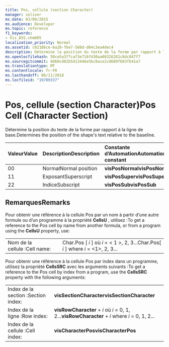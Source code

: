```yaml
---
title: Pos, cellule (section Character)
manager: soliver
ms.date: 03/09/2015
ms.audience: Developer
ms.topic: reference
f1_keywords:
- Vis_DSS.chm805
localization_priority: Normal
ms.assetid: c02186ce-6a20-fbe7-588d-d64c3ea4dec4
description: Détermine la position du texte de la forme par rapport à la ligne de base.
ms.openlocfilehash: 50ce5a3f7caf3e716f430aa08326281c8dc847f7
ms.sourcegitcommit: 9d60cd82b5413446e5bc8ace2cd689f683fb41a7
ms.translationtype: MT
ms.contentlocale: fr-FR
ms.lasthandoff: 06/11/2018
ms.locfileid: "19789337"
---
```

# <a name="pos-cell-character-section"></a><span data-ttu-id="cc930-103">Pos, cellule (section Character)</span><span class="sxs-lookup"><span data-stu-id="cc930-103">Pos Cell (Character Section)</span></span>

<span data-ttu-id="cc930-104">Détermine la position du texte de la forme par rapport à la ligne de base.</span><span class="sxs-lookup"><span data-stu-id="cc930-104">Determines the position of the shape's text relative to the baseline.</span></span>
  
|<span data-ttu-id="cc930-105">**Valeur**</span><span class="sxs-lookup"><span data-stu-id="cc930-105">**Value**</span></span>|<span data-ttu-id="cc930-106">**Description**</span><span class="sxs-lookup"><span data-stu-id="cc930-106">**Description**</span></span>|<span data-ttu-id="cc930-107">**Constante d’Automation**</span><span class="sxs-lookup"><span data-stu-id="cc930-107">**Automation constant**</span></span>|
|:-----|:-----|:-----|
| <span data-ttu-id="cc930-108">0</span><span class="sxs-lookup"><span data-stu-id="cc930-108">0</span></span>  <br/> | <span data-ttu-id="cc930-109">Normal</span><span class="sxs-lookup"><span data-stu-id="cc930-109">Normal position</span></span>  <br/> |<span data-ttu-id="cc930-110">**visPosNormal**</span><span class="sxs-lookup"><span data-stu-id="cc930-110">**visPosNormal**</span></span> <br/> |
| <span data-ttu-id="cc930-111">1</span><span class="sxs-lookup"><span data-stu-id="cc930-111">1</span></span>  <br/> | <span data-ttu-id="cc930-112">Exposant</span><span class="sxs-lookup"><span data-stu-id="cc930-112">Superscript</span></span>  <br/> |<span data-ttu-id="cc930-113">**visPosSuper**</span><span class="sxs-lookup"><span data-stu-id="cc930-113">**visPosSuper**</span></span> <br/> |
| <span data-ttu-id="cc930-114">2</span><span class="sxs-lookup"><span data-stu-id="cc930-114">2</span></span>  <br/> | <span data-ttu-id="cc930-115">Indice</span><span class="sxs-lookup"><span data-stu-id="cc930-115">Subscript</span></span>  <br/> |<span data-ttu-id="cc930-116">**visPosSub**</span><span class="sxs-lookup"><span data-stu-id="cc930-116">**visPosSub**</span></span> <br/> |
   
## <a name="remarks"></a><span data-ttu-id="cc930-117">Remarques</span><span class="sxs-lookup"><span data-stu-id="cc930-117">Remarks</span></span>

<span data-ttu-id="cc930-118">Pour obtenir une référence à la cellule Pos par un nom à partir d’une autre formule ou d’un programme à la propriété **CellsU** , utilisez :</span><span class="sxs-lookup"><span data-stu-id="cc930-118">To get a reference to the Pos cell by name from another formula, or from a program using the **CellsU** property, use:</span></span> 
  
|||
|:-----|:-----|
| <span data-ttu-id="cc930-119">Nom de la cellule :</span><span class="sxs-lookup"><span data-stu-id="cc930-119">Cell name:</span></span>  <br/> | <span data-ttu-id="cc930-120">Char.Pos [ *i* ] où *i* = < 1 >, 2, 3...</span><span class="sxs-lookup"><span data-stu-id="cc930-120">Char.Pos[  *i*  ]            where  *i*  = <1>, 2, 3...</span></span>  <br/> |
   
<span data-ttu-id="cc930-121">Pour obtenir une référence à la cellule Pos par index dans un programme, utilisez la propriété **CellsSRC** avec les arguments suivants :</span><span class="sxs-lookup"><span data-stu-id="cc930-121">To get a reference to the Pos cell by index from a program, use the **CellsSRC** property with the following arguments:</span></span> 
  
|||
|:-----|:-----|
| <span data-ttu-id="cc930-122">Index de la section :</span><span class="sxs-lookup"><span data-stu-id="cc930-122">Section index:</span></span>  <br/> |<span data-ttu-id="cc930-123">**visSectionCharacter**</span><span class="sxs-lookup"><span data-stu-id="cc930-123">**visSectionCharacter**</span></span> <br/> |
| <span data-ttu-id="cc930-124">Index de la ligne :</span><span class="sxs-lookup"><span data-stu-id="cc930-124">Row index:</span></span>  <br/> |<span data-ttu-id="cc930-125">**visRowCharacter** +  *i* où *i* = 0, 1, 2...</span><span class="sxs-lookup"><span data-stu-id="cc930-125">**visRowCharacter** +  *i*            where  *i*  = 0, 1, 2...</span></span>  <br/> |
| <span data-ttu-id="cc930-126">Index de la cellule :</span><span class="sxs-lookup"><span data-stu-id="cc930-126">Cell index:</span></span>  <br/> |<span data-ttu-id="cc930-127">**visCharacterPos**</span><span class="sxs-lookup"><span data-stu-id="cc930-127">**visCharacterPos**</span></span> <br/> |
   

